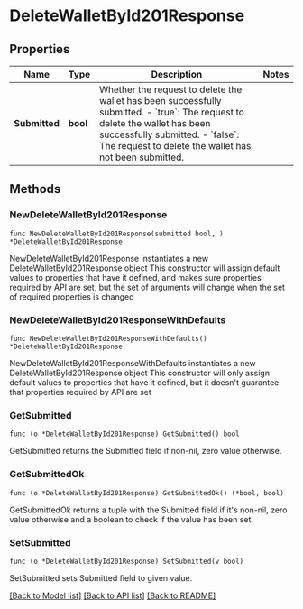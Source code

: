 # DeleteWalletById201Response

## Properties

Name | Type | Description | Notes
------------ | ------------- | ------------- | -------------
**Submitted** | **bool** | Whether the request to delete the wallet has been successfully submitted. - &#x60;true&#x60;: The request to delete the wallet has been successfully submitted. - &#x60;false&#x60;: The request to delete the wallet has not been submitted.  | 

## Methods

### NewDeleteWalletById201Response

`func NewDeleteWalletById201Response(submitted bool, ) *DeleteWalletById201Response`

NewDeleteWalletById201Response instantiates a new DeleteWalletById201Response object
This constructor will assign default values to properties that have it defined,
and makes sure properties required by API are set, but the set of arguments
will change when the set of required properties is changed

### NewDeleteWalletById201ResponseWithDefaults

`func NewDeleteWalletById201ResponseWithDefaults() *DeleteWalletById201Response`

NewDeleteWalletById201ResponseWithDefaults instantiates a new DeleteWalletById201Response object
This constructor will only assign default values to properties that have it defined,
but it doesn't guarantee that properties required by API are set

### GetSubmitted

`func (o *DeleteWalletById201Response) GetSubmitted() bool`

GetSubmitted returns the Submitted field if non-nil, zero value otherwise.

### GetSubmittedOk

`func (o *DeleteWalletById201Response) GetSubmittedOk() (*bool, bool)`

GetSubmittedOk returns a tuple with the Submitted field if it's non-nil, zero value otherwise
and a boolean to check if the value has been set.

### SetSubmitted

`func (o *DeleteWalletById201Response) SetSubmitted(v bool)`

SetSubmitted sets Submitted field to given value.



[[Back to Model list]](../README.md#documentation-for-models) [[Back to API list]](../README.md#documentation-for-api-endpoints) [[Back to README]](../README.md)


